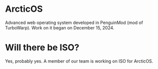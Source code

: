 # ArcticOS
Advanced web operating system developed in PenguinMod (mod of TurboWarp).
Work on it began on December 15, 2024.

# Will there be ISO?
Yes, probably yes. A member of our team is working on ISO for ArcticOS.

